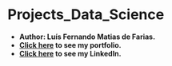 # Projects_Data_Science

* **Author: Luís Fernando Matias de Farias.**
* **[Click here](https://github.com/Luis20matias/Portfolio) to see my portfolio.**
* **[Click here](https://www.linkedin.com/in/lu%C3%ADs-fernando-matias-de-farias-52234b20a/?locale=en_US) to see my LinkedIn.**
